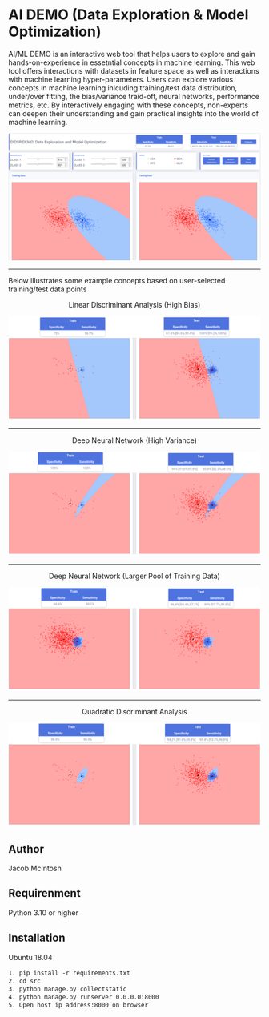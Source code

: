 # AI DEMO (Data Exploration & Model Optimization)


AI/ML DEMO is an interactive web tool that helps users to explore and gain hands-on-experience in essetntial concepts in machine learning. This web tool offers interactions with datasets in feature space as well as interactions with machine learning hyper-parameters. Users can explore various concepts in machine learning inlcuding training/test data distribution, under/over fitting, the bias/variance traid-off, neural networks, performance metrics, etc. By interactively engaging with these concepts, non-experts can deepen their understanding and gain practical insights into the world of machine learning.

![Overview](./Figues/Overview.png)

----
Below illustrates some example concepts based on user-selected training/test data points


<p align="center">
Linear Discriminant Analysis (High Bias)

![LDA](./Figues/LDA_all.png)

---


<p align="center">
Deep Neural Network (High Variance)

![DNN](./Figues/MLP_all.png)


---
<p align="center">
Deep Neural Network (Larger Pool of Training Data)

![DNN](./Figues/MLP2_all.png)

---
<p align="center">
Quadratic Discriminant Analysis 

![QDA](./Figues/QDA_all.png)

## Author
Jacob McIntosh

## Requirenment
Python 3.10 or higher

## Installation
Ubuntu 18.04
```
1. pip install -r requirements.txt
2. cd src
3. python manage.py collectstatic
4. python manage.py runserver 0.0.0.0:8000
5. Open host ip address:8000 on browser

```